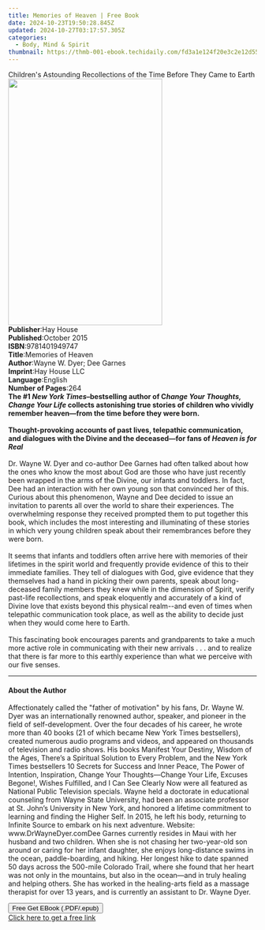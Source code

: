 ```yaml
---
title: Memories of Heaven | Free Book
date: 2024-10-23T19:50:28.845Z
updated: 2024-10-27T03:17:57.305Z
categories:
  - Body, Mind & Spirit
thumbnail: https://thmb-001-ebook.techidaily.com/fd3a1e124f20e3c2e12d55251b2132e14bd4ffe72ee1e2156692758b8158a7d7.jpg
---
```

<main id="book-container">
  <div class="flex flex-col">
    <div class="book-brief flex-1 py-6 px-4 sm:p-6 md:py-10 md:px-8">
      <!-- brief-->
      <div class="book-brief-main">
        Children's Astounding Recollections of the Time Before They Came to
        Earth
      </div>
    </div>
    <div
      class="book-meta-info flex-1 grid gap-4 col-start-1 col-end-3 row-start-1 sm:mb-6 sm:grid-cols-4 lg:gap-6 lg:col-start-2 lg:row-end-6 lg:row-span-6 lg:mb-0"
    >
      <div
        class="book-meta-info-left place-content-center mt-4 p-4 text-sm leading-6 col-start-2 col-span-2 dark:text-slate-400"
      >
        <img
          class="w-full h-500 object-cover rounded-lg sm:h-255 sm:col-span-2 lg:col-span-full"
          src="https://img-001-ebook.techidaily.com/fc3354bcd71b890777a19450999fbc2a69b49b072fc53fddfbc25afdd3c555ae.jpg"
          alt=""
          width="312"
          height="500"
        />
      </div>
      <div
        class="book-meta-info-right mt-2 col-start-1 row-start-2 col-span-3 self-center"
      >
        <!-- meta data  -->
        <div class="flex flex-col px-4 md:px-8">
          <div class="flex-1">
            <strong>Publisher</strong>:<span class="px-2">Hay House</span>
          </div>
          <div class="flex-1">
            <strong>Published</strong>:<span class="px-2">October 2015</span>
          </div>
          <div class="flex-1">
            <strong>ISBN</strong>:<span class="px-2">9781401949747</span>
          </div>
          <div class="flex-1">
            <strong>Title</strong>:<span class="px-2">Memories of Heaven</span>
          </div>
          <div class="flex-1">
            <strong>Author</strong>:<span class="px-2"
              >Wayne W. Dyer; Dee Garnes</span
            >
          </div>
          <div class="flex-1">
            <strong>Imprint</strong>:<span class="px-2">Hay House LLC</span>
          </div>
          <div class="flex-1">
            <strong>Language</strong>:<span class="px-2">English</span>
          </div>
          <div class="flex-1">
            <strong>Number of Pages</strong>:<span class="px-2">264</span>
          </div>
        </div>
      </div>
    </div>
    <div class="book-description flex-1 py-6 px-4 sm:p-6 md:py-10 md:px-8">
      <div class="book-description-main">
        <div accordion-content="" id="description">
          <b
            >The #1 <i>New York Times</i>–bestselling author of C<i
              >hange Your Thoughts, Change Your Life </i
            >collects astonishing true stories of children who vividly remember
            heaven—from the time before they were born.</b
          ><br />
          <b></b><br />
          <b
            >Thought-provoking accounts of past lives, telepathic communication,
            and dialogues with the Divine and the deceased—for fans of
            <i>Heaven is for Real</i></b
          ><br /><br />
          Dr. Wayne W. Dyer&nbsp;and co-author&nbsp;Dee Garnes&nbsp;had often
          talked about how the ones who know the most about God are those who
          have just recently been wrapped in the arms of the Divine, our infants
          and toddlers. In fact, Dee had an interaction with her own young son
          that convinced her of this. Curious about this phenomenon, Wayne and
          Dee decided to issue an invitation to parents all over the world to
          share their experiences. The overwhelming response they received
          prompted them to put together this book, which includes the most
          interesting and illuminating of these stories in which very young
          children speak about their remembrances before they were born.<br /><br />
          It seems that infants and toddlers often arrive here with memories of
          their lifetimes in the spirit world and frequently provide evidence of
          this to their immediate families. They tell of dialogues with God,
          give evidence that they themselves had a hand in picking their own
          parents, speak about long-deceased family members they knew while in
          the dimension of Spirit, verify past-life recollections, and speak
          eloquently and accurately of a kind of Divine love that exists beyond
          this physical realm--and even of times when telepathic communication
          took place, as well as the ability to decide just when they would come
          here to Earth.<br /><br />
          This fascinating book encourages parents and grandparents to take a
          much more active role in communicating with their new arrivals . . .
          and to realize that there is far more to this earthly experience than
          what we perceive with our five senses.
        </div>
        <div class="accordion-fader"></div>
      </div>
    </div>
    <div class="book-excerpts flex-1 py-6 px-4 sm:p-6 md:py-10 md:px-8">
      <!-- excerpts-->
      <div class="book-excerpts-main">
        <hr />
        <h4 class="placeholder placeholder-heading">
          <span>About the Author</span>
        </h4>
        <p>
          Affectionately called the "father of motivation" by his fans, Dr.
          Wayne W. Dyer was an internationally renowned author, speaker, and
          pioneer in the field of self-development. Over the four decades of his
          career, he wrote more than 40 books (21 of which became New York Times
          bestsellers), created numerous audio programs and videos, and appeared
          on thousands of television and radio shows. His books Manifest Your
          Destiny, Wisdom of the Ages, There’s a Spiritual Solution to Every
          Problem, and the New York Times bestsellers 10 Secrets for Success and
          Inner Peace, The Power of Intention, Inspiration, Change Your
          Thoughts—Change Your Life, Excuses Begone!, Wishes Fulfilled, and I
          Can See Clearly Now were all featured as National Public Television
          specials. Wayne held a doctorate in educational counseling from Wayne
          State University, had been an associate professor at St. John’s
          University in New York, and honored a lifetime commitment to learning
          and finding the Higher Self. In 2015, he left his body, returning to
          Infinite Source to embark on his next adventure. Website:
          www.DrWayneDyer.comDee Garnes currently resides in Maui with her
          husband and two children. When she is not chasing her two-year-old son
          around or caring for her infant daughter, she enjoys long-distance
          swims in the ocean, paddle-boarding, and hiking. Her longest hike to
          date spanned 50 days across the 500-mile Colorado Trail, where she
          found that her heart was not only in the mountains, but also in the
          ocean—and in truly healing and helping others. She has worked in the
          healing-arts field as a massage therapist for over 13 years, and is
          currently an assistant to Dr. Wayne Dyer.
        </p>
      </div>
    </div>
    <div
      class="book-about-author flex-1 py-6 px-4 sm:p-6 md:py-10 md:px-8"
    ></div>
    <div class="book-free-get flex-1 py-6 px-4 sm:p-6 md:py-10 md:px-8">
      <button
        id="btn-free-get"
        class="bg-blue-500 hover:bg-blue-700 text-white font-bold py-2 px-4 rounded"
      >
        Free Get EBook (.PDF/.epub)
      </button>
      <div id="countdown-display" class="px-2 text-lg mt-2"></div>
      <a
        id="free-link"
        class="hidden bg-blue-500 hover:bg-blue-700 text-white font-bold py-2 px-4 rounded"
        href="https://www.ebooks.com/en-us/book/96316657/memories-of-heaven/wayne-w-dyer/"
        target="_blank"
        >Click here to get a free link</a
      >
    </div>
    <script>
      let countdownTime = 0;
      let countdownInterval = null;
      document
        .getElementById('btn-free-get')
        .addEventListener('click', startCountdown);
      function startCountdown() {
        countdownTime = new Date().getTime() + 60000 * 3;
        countdownInterval = setInterval(updateCountdown, 1000);
        document.getElementById('btn-free-get').disabled = true;
        document
          .getElementById('btn-free-get')
          .classList.add('bg-gray-500', 'cursor-not-allowed');
      }
      function updateCountdown() {
        let currentTime = new Date().getTime();
        let timeLeft = countdownTime - currentTime;
        let secondsLeft = Math.floor(timeLeft / 1000);
        document.getElementById('countdown-display').innerHTML =
          `Remaining time: ${secondsLeft} seconds.`;
        if (secondsLeft <= 0) {
          clearInterval(countdownInterval);
          document.getElementById('btn-free-get').classList.add('hidden');
          document.getElementById('free-link').classList.remove('hidden');
          document.getElementById('countdown-display').innerHTML = '';
        }
      }
    </script>
  </div>
</main>

<ins class="adsbygoogle"
      style="display:block"
      data-ad-client="ca-pub-7571918770474297"
      data-ad-slot="8358498916"
      data-ad-format="auto"
      data-full-width-responsive="true"></ins>
    